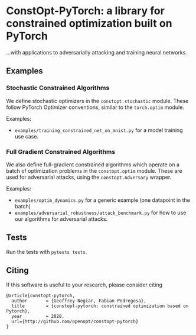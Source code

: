 # ConstOpt-PyTorch: a library for constrained optimization built on PyTorch
 ...with applications to adversarially attacking and training neural networks.

## Examples

### Stochastic Constrained Algorithms
We define stochastic optimizers in the `constopt.stochastic` module. These follow PyTorch Optimizer conventions, similar to the `torch.optim` module.

Examples:
- `examples/training_constrained_net_on_mnist.py` for a model training use case.

### Full Gradient Constrained Algorithms

We also define full-gradient constrained algorithms which operate on a batch of optimization problems in the `constopt.optim` module. These are used for adversarial attacks, using the `constopt.Adversary` wrapper.

Examples:

- `examples/optim_dynamics.py` for a generic example (one datapoint in the batch)
- `examples/adversarial_robustness/attack_benchmark.py` for how to use our algorithms for adversarial attacks. 

## Tests

Run the tests with `pytests tests`.

## Citing

If this software is useful to your research, please consider citing
```
@article{constopt-pytorch,
  author       = {Geoffrey Negiar, Fabian Pedregosa},
  title        = {constopt-pytorch: constrained optimization based on Pytorch},
  year         = 2020,
  url={http://github.com/openopt/constopt-pytorch}
}
```
